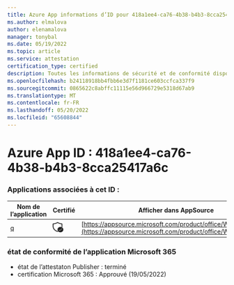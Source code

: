 ```yaml
---
title: Azure App informations d’ID pour 418a1ee4-ca76-4b38-b4b3-8cca25417a6c
ms.author: elmalova
author: elenamalova
manager: tonybal
ms.date: 05/19/2022
ms.topic: article
ms.service: attestation
certification_type: certified
description: Toutes les informations de sécurité et de conformité disponibles pour 418a1ee4-ca76-4b38-b4b3-8cca25417a6c.
ms.openlocfilehash: b24118918bb4fbb6e3d7f1181ce603ccfca337f9
ms.sourcegitcommit: 0865622c8abffc11115e56d966729e5318d67ab9
ms.translationtype: MT
ms.contentlocale: fr-FR
ms.lasthandoff: 05/20/2022
ms.locfileid: "65608844"
---
```

# <a name="azure-app-id-418a1ee4-ca76-4b38-b4b3-8cca25417a6c"></a>Azure App ID : 418a1ee4-ca76-4b38-b4b3-8cca25417a6c


### <a name="apps-associated-with-this-id"></a>Applications associées à cet ID :
| **Nom de l’application** | **Certifié** | **Afficher dans AppSource** |
|--------------|---------------|-----------------------|
| [q](../forward/WA104381433.md) | <img alt="Certified application badge" src="../media/certified-badge.png" height="25" width="25" /> | [https://appsource.microsoft.com/product/office/WA104381433](https://appsource.microsoft.com/product/office/WA104381433) |

### <a name="microsoft-365-app-compliance-status"></a>état de conformité de l’application Microsoft 365
- état de l’attestaton Publisher : terminé
- certification Microsoft 365 : Approuvé (19/05/2022)

